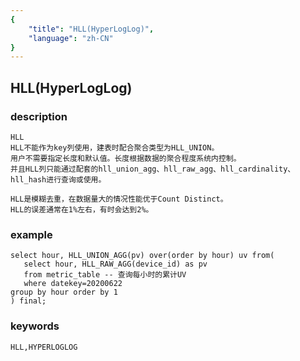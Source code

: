 ```yaml
---
{
    "title": "HLL(HyperLogLog)",
    "language": "zh-CN"
}
---
```


<!-- 
Licensed to the Apache Software Foundation (ASF) under one
or more contributor license agreements.  See the NOTICE file
distributed with this work for additional information
regarding copyright ownership.  The ASF licenses this file
to you under the Apache License, Version 2.0 (the
"License"); you may not use this file except in compliance
with the License.  You may obtain a copy of the License at

  http://www.apache.org/licenses/LICENSE-2.0

Unless required by applicable law or agreed to in writing,
software distributed under the License is distributed on an
"AS IS" BASIS, WITHOUT WARRANTIES OR CONDITIONS OF ANY
KIND, either express or implied.  See the License for the
specific language governing permissions and limitations
under the License.
-->

## HLL(HyperLogLog)
### description
    HLL
    HLL不能作为key列使用，建表时配合聚合类型为HLL_UNION。
    用户不需要指定长度和默认值。长度根据数据的聚合程度系统内控制。
    并且HLL列只能通过配套的hll_union_agg、hll_raw_agg、hll_cardinality、hll_hash进行查询或使用。
    
    HLL是模糊去重，在数据量大的情况性能优于Count Distinct。
    HLL的误差通常在1%左右，有时会达到2%。

### example

    select hour, HLL_UNION_AGG(pv) over(order by hour) uv from(
       select hour, HLL_RAW_AGG(device_id) as pv
       from metric_table -- 查询每小时的累计UV
       where datekey=20200622
    group by hour order by 1
    ) final;

### keywords

    HLL,HYPERLOGLOG
